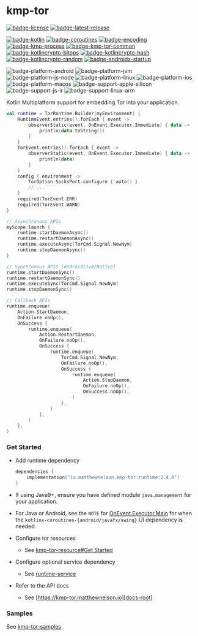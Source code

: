 # kmp-tor
[![badge-license]][url-license]
[![badge-latest-release]][url-latest-release]

[![badge-kotlin]][url-kotlin]
[![badge-coroutines]][url-coroutines]
[![badge-encoding]][url-encoding]
[![badge-kmp-process]][url-kmp-process]
[![badge-kmp-tor-common]][url-kmp-tor-common]
[![badge-kotlincrypto-bitops]][url-kotlincrypto-bitops]
[![badge-kotlincrypto-hash]][url-kotlincrypto-hash]
[![badge-kotlincrypto-random]][url-kotlincrypto-random]
[![badge-androidx-startup]][url-androidx-startup]

![badge-platform-android]
![badge-platform-jvm]
![badge-platform-js-node]
![badge-platform-linux]
![badge-platform-ios]
![badge-platform-macos]
![badge-support-apple-silicon]
![badge-support-js-ir]
![badge-support-linux-arm]

Kotlin Multiplatform support for embedding Tor into your application.

```kotlin
val runtime = TorRuntime.Builder(myEnvironment) {
    RuntimeEvent.entries().forEach { event ->
        observerStatic(event, OnEvent.Executor.Immediate) { data ->
            println(data.toString())
        }
    }
    TorEvent.entries().forEach { event ->
        observerStatic(event, OnEvent.Executor.Immediate) { data ->
            println(data)
        }
    }
    config { environment ->
        TorOption.SocksPort.configure { auto() }
        // ...
    }
    required(TorEvent.ERR)
    required(TorEvent.WARN)
}
```

```kotlin
// Asynchronous APIs
myScope.launch {
    runtime.startDaemonAsync()
    runtime.restartDaemonAsync()
    runtime.executeAsync(TorCmd.Signal.NewNym)
    runtime.stopDaemonAsync()
}
```

```kotlin
// Synchronous APIs (Android/Jvm/Native)
runtime.startDaemonSync()
runtime.restartDaemonSync()
runtime.executeSync(TorCmd.Signal.NewNym)
runtime.stopDaemonSync()
```

```kotlin
// Callback APIs
runtime.enqueue(
    Action.StartDaemon,
    OnFailure.noOp(),
    OnSuccess {
        runtime.enqueue(
            Action.RestartDaemon,
            OnFailure.noOp(),
            OnSuccess {
                runtime.enqueue(
                    TorCmd.Signal.NewNym,
                    OnFailure.noOp(),
                    OnSuccess {
                        runtime.enqueue(
                            Action.StopDaemon,
                            OnFailure.noOp(),
                            OnSuccess.noOp(),
                        )  
                    },
                )
            },
        )
    },
)
```

### Get Started

<!-- TAG_VERSION -->

- Add runtime dependency
  ```kotlin
  dependencies {
      implementation("io.matthewnelson.kmp-tor:runtime:2.4.0")
  }
  ```

- If using Java9+, ensure you have defined module `java.management` for your application.

- For Java or Android, see the `NOTE` for [OnEvent.Executor.Main][url-executor-main] for when the 
  `kotlinx-coroutines-{android/javafx/swing}` UI dependency is needed.

- Configure tor resources
    - See [kmp-tor-resource#Get Started][url-kmp-tor-resource-start]

- Configure optional service dependency
    - See [runtime-service][docs-runtime-service]

- Refer to the API docs
    - See [https://kmp-tor.matthewnelson.io][docs-root]

### Samples

See [kmp-tor-samples][url-kmp-tor-samples]

<!-- TAG_VERSION -->
[badge-latest-release]: https://img.shields.io/badge/latest--release-2.4.0-5d2f68.svg?logo=torproject&style=flat&logoColor=5d2f68
[badge-license]: https://img.shields.io/badge/license-Apache%20License%202.0-blue.svg?style=flat

<!-- TAG_DEPENDENCIES -->
[badge-androidx-startup]: https://img.shields.io/badge/androidx.startup-1.1.1-6EDB8D.svg?logo=android
[badge-coroutines]: https://img.shields.io/badge/kotlinx.coroutines-1.10.2-blue.svg?logo=kotlin
[badge-encoding]: https://img.shields.io/badge/encoding-2.4.0-blue.svg?style=flat
[badge-kmp-process]: https://img.shields.io/badge/kmp--process-0.3.0-blue.svg?style=flat
[badge-kmp-tor-common]: https://img.shields.io/badge/kmp--tor--common-2.3.0-blue.svg?style=flat
[badge-kotlin]: https://img.shields.io/badge/kotlin-2.1.21-blue.svg?logo=kotlin
[badge-kotlincrypto-bitops]: https://img.shields.io/badge/kotlincrypto.bitops-0.2.0-blue.svg?style=flat
[badge-kotlincrypto-hash]: https://img.shields.io/badge/kotlincrypto.hash-0.7.0-blue.svg?style=flat
[badge-kotlincrypto-random]: https://img.shields.io/badge/kotlincrypto.random-0.5.1-blue.svg?style=flat

<!-- TAG_PLATFORMS -->
[badge-platform-android]: https://img.shields.io/badge/-android-6EDB8D.svg?style=flat
[badge-platform-jvm]: https://img.shields.io/badge/-jvm-DB413D.svg?style=flat
[badge-platform-js]: https://img.shields.io/badge/-js-F8DB5D.svg?style=flat
[badge-platform-js-node]: https://img.shields.io/badge/-nodejs-68a063.svg?style=flat
[badge-platform-linux]: https://img.shields.io/badge/-linux-2D3F6C.svg?style=flat
[badge-platform-macos]: https://img.shields.io/badge/-macos-111111.svg?style=flat
[badge-platform-ios]: https://img.shields.io/badge/-ios-CDCDCD.svg?style=flat
[badge-platform-tvos]: https://img.shields.io/badge/-tvos-808080.svg?style=flat
[badge-platform-watchos]: https://img.shields.io/badge/-watchos-C0C0C0.svg?style=flat
[badge-platform-wasm]: https://img.shields.io/badge/-wasm-624FE8.svg?style=flat
[badge-platform-windows]: https://img.shields.io/badge/-windows-4D76CD.svg?style=flat
[badge-support-android-native]: https://img.shields.io/badge/support-[AndroidNative]-6EDB8D.svg?style=flat
[badge-support-apple-silicon]: https://img.shields.io/badge/support-[AppleSilicon]-43BBFF.svg?style=flat
[badge-support-js-ir]: https://img.shields.io/badge/support-[js--IR]-AAC4E0.svg?style=flat
[badge-support-linux-arm]: https://img.shields.io/badge/support-[LinuxArm]-2D3F6C.svg?style=flat

[docs-root]: https://kmp-tor.matthewnelson.io
[docs-runtime-service]: https://kmp-tor.matthewnelson.io/library/runtime-service/index.html

[url-latest-release]: https://github.com/05nelsonm/kmp-tor/releases/latest
[url-license]: https://www.apache.org/licenses/LICENSE-2.0
[url-androidx-startup]: https://developer.android.com/jetpack/androidx/releases/startup
[url-coroutines]: https://github.com/Kotlin/kotlinx.coroutines
[url-encoding]: https://github.com/05nelsonm/component-encoding
[url-kmp-process]: https://github.com/05nelsonm/kmp-process
[url-kmp-tor-common]: https://github.com/05nelsonm/kmp-tor-common
[url-kmp-tor-samples]: https://github.com/05nelsonm/kmp-tor-samples
[url-kmp-tor-resource-start]: https://github.com/05nelsonm/kmp-tor-resource?tab=readme-ov-file#get-started
[url-kotlin]: https://kotlinlang.org
[url-kotlincrypto-bitops]: https://github.com/KotlinCrypto/bitops
[url-kotlincrypto-hash]: https://github.com/KotlinCrypto/hash
[url-kotlincrypto-random]: https://github.com/KotlinCrypto/random
[url-executor-main]: https://kmp-tor.matthewnelson.io/library/runtime-core/io.matthewnelson.kmp.tor.runtime.core/-on-event/-executor/-main/index.html
